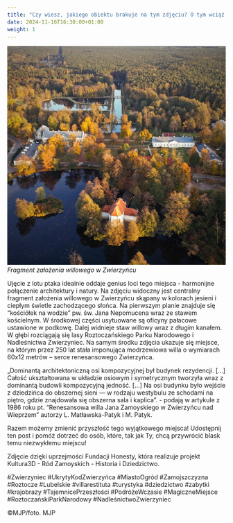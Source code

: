 ```yaml
---
title: "Czy wiesz, jakiego obiektu brakuje na tym zdjęciu? O tym wciąż wie niewielu!"
date: 2024-11-16T16:30:00+01:00
weight: 1
---
```


![Fragment założenia willowego w Zwierzyńcu](/images/posts/2024/zalozenie_zlotu_ptaka_202411.jpg)
*Fragment założenia willowego w Zwierzyńcu*

Ujęcie z lotu ptaka idealnie oddaje genius loci tego miejsca - harmonijne połączenie architektury i natury.
Na zdjęciu widoczny jest centralny fragment założenia willowego w Zwierzyńcu skąpany w kolorach jesieni i ciepłym świetle zachodzącego słońca.
Na pierwszym planie znajduje się “kościółek na wodzie” pw. św. Jana Nepomucena wraz ze stawem kościelnym. W środkowej części usytuowane są oficyny pałacowe ustawione w podkowę. Dalej widnieje staw willowy wraz z długim kanałem. W głębi rozciągają się lasy Roztoczańskiego Parku Narodowego i Nadleśnictwa Zwierzyniec.
Na samym środku zdjęcia ukazuje się miejsce, na którym przez 250 lat stała imponująca  modrzewiowa willa o wymiarach 60x12 metrów – serce renesansowego Zwierzyńca.

„Dominantą architektoniczną osi kompozycyjnej był budynek rezydencji. [...] Całość ukształtowana w układzie osiowym i symetrycznym tworzyła wraz z dominantą budowli kompozycyjną jedność. [...]
Na osi budynku było wejście z dziedzińca do obszernej sieni — w rodzaju westybulu ze schodami na piętro, gdzie znajdowała się obszerna sala i kaplica”​​. - podają w artykule z 1986 roku pt. “Renesansowa willa Jana Zamoyskiego w Zwierzyńcu nad Wieprzem” autorzy L. Matławska-Patyk i M. Patyk.

Razem możemy zmienić przyszłość tego wyjątkowego miejsca! Udostępnij ten post i pomóż dotrzeć do osób, które, tak jak Ty, chcą przywrócić blask temu niezwykłemu miejscu!

Zdjęcie dzięki uprzejmości Fundacji Honesty, która realizuje projekt Kultura3D - Ród Zamoyskich - Historia i Dziedzictwo.

#Zwierzyniec #UkrytyKodZwierzyńca #MiastoOgród #Zamojszczyzna #Roztocze #Lubelskie #villarestituta #turystyka #dziedzictwo #zabytki #krajobrazy #TajemnicePrzeszłości #PodróżeWczasie #MagiczneMiejsce #RoztoczańskiParkNarodowy #NadleśnictwoZwierzyniec

©MJP/foto. MJP
